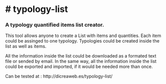 <h1># typology-list</h1>
<h3>A typology quantified items list creator.</h3> 
<p>This tool allows anyone to create a List with items and quantities. Each item could be assinged to one typology. Typologies could be created inside the list as well as items.</p>
<p>All the information inside the list could be downloaded as a formated text file or sended by email. In the same way, all the information inside the list could be exported and imported, if it would be needed more than once.</p>
<p>Can be tested at : http://dicreaweb.es/typology-list/</p>
